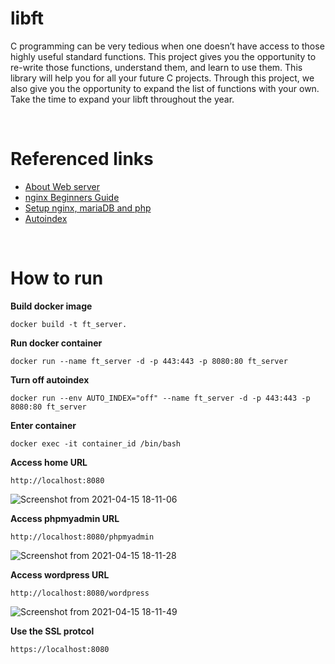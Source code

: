 # libft
C programming can be very tedious when one doesn’t have access to those highly useful
standard functions. This project gives you the opportunity to re-write those functions,
understand them, and learn to use them. This library will help you for all your future C
projects.
Through this project, we also give you the opportunity to expand the list of functions
with your own. Take the time to expand your libft throughout the year.

<br>

# Referenced links
- [About Web server](https://developer.mozilla.org/en-US/docs/Learn/Common_questions/What_is_a_web_server)
- [nginx Beginners Guide](http://nginx.org/en/docs/beginners_guide.html)
- [Setup nginx, mariaDB and php](https://www.digitalocean.com/community/tutorials/how-to-install-linux-nginx-mariadb-php-lemp-stack-on-debian-10)
- [Autoindex](https://qiita.com/onokatio/items/4669b37644fe07d3aa80)

<br>

# How to run
**Build docker image**
```
docker build -t ft_server.
```

**Run docker container**
```
docker run --name ft_server -d -p 443:443 -p 8080:80 ft_server
```

**Turn off autoindex**
```
docker run --env AUTO_INDEX="off" --name ft_server -d -p 443:443 -p 8080:80 ft_server
```

**Enter container**
```
docker exec -it container_id /bin/bash
```

**Access home URL**
```
http://localhost:8080
```
![Screenshot from 2021-04-15 18-11-06](https://user-images.githubusercontent.com/51109408/114844911-388a7800-9e16-11eb-8394-46ed29c9fae0.png)


**Access phpmyadmin URL**
```
http://localhost:8080/phpmyadmin
```
![Screenshot from 2021-04-15 18-11-28](https://user-images.githubusercontent.com/51109408/114844990-4fc96580-9e16-11eb-9cb0-afbe1e716361.png)

**Access wordpress URL**
```
http://localhost:8080/wordpress
```
![Screenshot from 2021-04-15 18-11-49](https://user-images.githubusercontent.com/51109408/114845027-56f07380-9e16-11eb-95d8-9deb99276b5d.png)

**Use the SSL protcol**
```
https://localhost:8080
```
